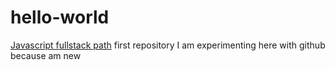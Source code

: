 # hello-world
[Javascript fullstack path](https://github.com/shovanch/fullstack-web-developer-path)
first repository
I am experimenting here with github because am new
